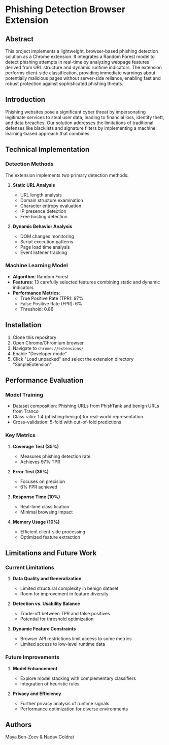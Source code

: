 # Phishing Detection Browser Extension

## Abstract
This project implements a lightweight, browser-based phishing detection solution as a Chrome extension. It integrates a Random Forest model to detect phishing attempts in real-time by analyzing webpage features derived from URL structure and dynamic runtime indicators. The extension performs client-side classification, providing immediate warnings about potentially malicious pages without server-side reliance, enabling fast and robust protection against sophisticated phishing threats.

## Introduction
Phishing websites pose a significant cyber threat by impersonating legitimate services to steal user data, leading to financial loss, identity theft, and data breaches. Our solution addresses the limitations of traditional defenses like blacklists and signature filters by implementing a machine learning-based approach that combines:

## Technical Implementation

### Detection Methods
The extension implements two primary detection methods:

1. **Static URL Analysis**
   - URL length analysis
   - Domain structure examination
   - Character entropy evaluation
   - IP presence detection
   - Free hosting detection

2. **Dynamic Behavior Analysis**
   - DOM changes monitoring
   - Script execution patterns
   - Page load time analysis
   - Event listener tracking

### Machine Learning Model
- **Algorithm**: Random Forest
- **Features**: 13 carefully selected features combining static and dynamic indicators
- **Performance Metrics**:
  - True Positive Rate (TPR): 97%
  - False Positive Rate (FPR): 6%
  - Threshold: 0.86

## Installation
1. Clone this repository
2. Open Chrome/Chromium browser
3. Navigate to `chrome://extensions/`
4. Enable "Developer mode"
5. Click "Load unpacked" and select the extension directory "SimpleExtension"

## Performance Evaluation

### Model Training
- Dataset composition: Phishing URLs from PhishTank and benign URLs from Tranco
- Class ratio: 1:4 (phishing:benign) for real-world representation
- Cross-validation: 5-fold with out-of-fold predictions

### Key Metrics
1. **Coverage Test (35%)**
   - Measures phishing detection rate
   - Achieves 97% TPR

2. **Error Test (35%)**
   - Focuses on precision
   - 6% FPR achieved

3. **Response Time (10%)**
   - Real-time classification
   - Minimal browsing impact

4. **Memory Usage (10%)**
   - Efficient client-side processing
   - Optimized feature extraction

## Limitations and Future Work

### Current Limitations
1. **Data Quality and Generalization**
   - Limited structural complexity in benign dataset
   - Room for improvement in feature diversity

2. **Detection vs. Usability Balance**
   - Trade-off between TPR and false positives
   - Potential for threshold optimization

3. **Dynamic Feature Constraints**
   - Browser API restrictions limit access to some metrics
   - Limited access to low-level runtime data

### Future Improvements
1. **Model Enhancement**
   - Explore model stacking with complementary classifiers
   - Integration of heuristic rules

2. **Privacy and Efficiency**
   - Further privacy analysis of runtime signals
   - Performance optimization for diverse environments

## Authors
Maya Ben-Zeev & Nadav Goldrat
